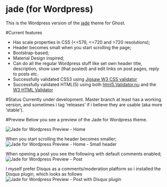 jade (for Wordpress)
==================
This is the Wordpress version of the [jade](https://github.com/hxkclan/jade) theme for Ghost. 

#Current features
- Has scale properties in CSS (<=576, <=720 and >720 resolutions);
- Header becomes small when you start scrolling the page;
- Bootstrap-based;
- Material Design inspired;
- Can do all the regular Wordpress stuff like set own header title, description, show user (that posted) and edit links on post pages, reply to posts etc.
- Successfully validated CSS3 using [Jigsaw W3 CSS validator](http://jigsaw.w3.org/css-validator/validator)
- Successfully validated HTML(5) using both [html5.Validator.nu](http://html5.validator.nu) and the [W3 HTML Validator](http://validator.w3.org/)

#Status
Currently under development. Master branch at least has a working version, and sometimes i tag 'releases' if i believe they are usable (aka more 'stable'). 

#Preview
Below you see a preview of the Jade for Wordpress theme.

![Jade for Wordpress Preview - Home](http://img.photobucket.com/albums/v385/hxkclan/github/Jade%20for%20Wordpress/Screenshotfrom2015-01-02160146-1.png)

When you start scrolling the header becomes smaller;
![Jade for Wordpress Preview - Home - Small header](http://img.photobucket.com/albums/v385/hxkclan/github/Jade%20for%20Wordpress/Screenshotfrom2015-01-02160152.png)

When opening a post you see the following with default comments enabled;
![Jade for Wordpress Preview - Post](http://img.photobucket.com/albums/v385/hxkclan/github/Jade%20for%20Wordpress/Screenshotfrom2015-01-02160457.png)

I myself prefer Disqus as a comments/moderation platform so i installed the Disqus plugin, which looks as follows
![Jade for Wordpress Preview - Post with Disqus plugin](http://img.photobucket.com/albums/v385/hxkclan/github/Jade%20for%20Wordpress/Screenshotfrom2015-01-02160135.png)

